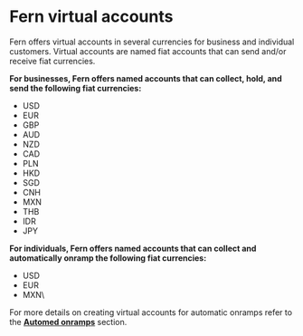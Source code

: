# Fern virtual accounts

Fern offers virtual accounts in several currencies for business and individual customers. Virtual accounts are named fiat accounts that can send and/or receive fiat currencies.



**For businesses, Fern offers named accounts that can collect, hold, and send the following fiat currencies:**

* USD
* EUR
* GBP
* AUD
* NZD
* CAD
* PLN
* HKD
* SGD
* CNH
* MXN
* THB
* IDR
* JPY



**For individuals, Fern offers named accounts that can collect and automatically onramp the following fiat currencies:**

* USD
* EUR
* MXN\


For more details on creating virtual accounts for automatic onramps refer to the [**Automed onramps**](../coverage/restricted-customer-geographies.md) section.

